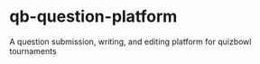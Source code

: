 # qb-question-platform
A question submission, writing, and editing platform for quizbowl tournaments
